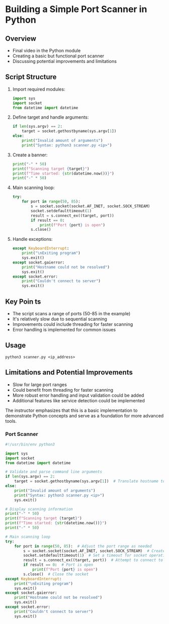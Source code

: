 # Building a Simple Port Scanner in Python

## Overview

- Final video in the Python module
- Creating a basic but functional port scanner
- Discussing potential improvements and limitations

## Script Structure

1. Import required modules:

   ```python
   import sys
   import socket
   from datetime import datetime
   ```

2. Define target and handle arguments:

   ```python
   if len(sys.argv) == 2:
       target = socket.gethostbyname(sys.argv[1])
   else:
       print("Invalid amount of arguments")
       print("Syntax: python3 scanner.py <ip>")
   ```

3. Create a banner:

   ```python
   print("-" * 50)
   print(f"Scanning target {target}")
   print(f"Time started: {str(datetime.now())}")
   print("-" * 50)
   ```

4. Main scanning loop:

   ```python
   try:
       for port in range(50, 85):
           s = socket.socket(socket.AF_INET, socket.SOCK_STREAM)
           socket.setdefaulttimeout(1)
           result = s.connect_ex((target, port))
           if result == 0:
               print(f"Port {port} is open")
           s.close()
   ```

5. Handle exceptions:
   ```python
   except KeyboardInterrupt:
       print("\nExiting program")
       sys.exit()
   except socket.gaierror:
       print("Hostname could not be resolved")
       sys.exit()
   except socket.error:
       print("Couldn't connect to server")
       sys.exit()
   ```

## Key Poin ts

- The script scans a range of ports (50-85 in the example)
- It's relatively slow due to sequential scanning
- Improvements could include threading for faster scanning
- Error handling is implemented for common issues

## Usage

```
python3 scanner.py <ip_address>
```

## Limitations and Potential Improvements

- Slow for large port ranges
- Could benefit from threading for faster scanning
- More robust error handling and input validation could be added
- Additional features like service detection could be implemented

The instructor emphasizes that this is a basic implementation to demonstrate Python concepts and serve as a foundation for more advanced tools.

### Port Scanner

```python
#!/usr/bin/env python3

import sys
import socket
from datetime import datetime

# Validate and parse command line arguments
if len(sys.argv) == 2:
    target = socket.gethostbyname(sys.argv[1])  # Translate hostname to IPv4
else:
    print("Invalid amount of arguments")
    print("Syntax: python3 scanner.py <ip>")
    sys.exit()

# Display scanning information
print("-" * 50)
print(f"Scanning target {target}")
print(f"Time started: {str(datetime.now())}")
print("-" * 50)

# Main scanning loop
try:
    for port in range(50, 85):  # Adjust the port range as needed
        s = socket.socket(socket.AF_INET, socket.SOCK_STREAM)  # Create a socket
        socket.setdefaulttimeout(1)  # Set a timeout for socket operations
        result = s.connect_ex((target, port))  # Attempt to connect to the port
        if result == 0:  # Port is open
            print(f"Port {port} is open")
        s.close()  # Close the socket
except KeyboardInterrupt:
    print("\nExiting program")
    sys.exit()
except socket.gaierror:
    print("Hostname could not be resolved")
    sys.exit()
except socket.error:
    print("Couldn't connect to server")
    sys.exit()
```
